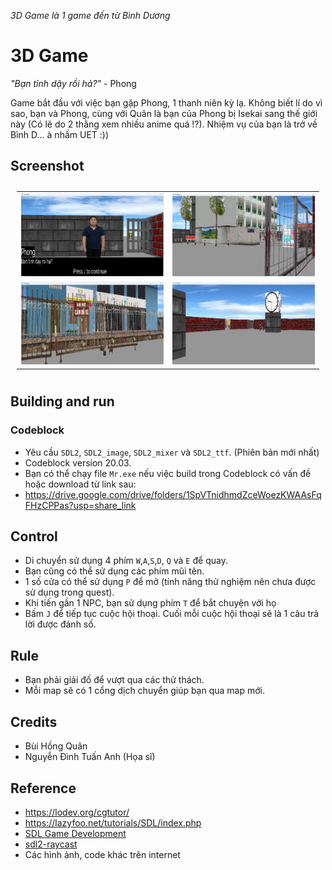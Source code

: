 *3D Game là 1 game đến từ Bình Dương*

# 3D Game
*"Bạn tỉnh dậy rồi hả?"* - Phong

Game bắt đầu với việc bạn gặp Phong, 1 thanh niên kỳ lạ. Không biết lí do vì sao, bạn và Phong, cùng với Quân là bạn của Phong bị Isekai sang thế giới này (Có lẽ do 2 thằng xem nhiều anime quá !?). Nhiệm vụ của bạn là trở về Bình D... à nhầm UET :))

## Screenshot
<table style="padding:10px">
  <tr>
    <td width="50%"><img src="assets/scr1.png"/></td>
    <td width="50%"><img src="assets/scr2.png"/></td>
  </tr>
  <tr>
    <td width="50%"><img src="assets/scr3.png"/></td>
    <td width="50%"><img src="assets/scr4.png"/></td>
  </tr>
</table>

## Building and run
### Codeblock
 - Yêu cầu `SDL2`, `SDL2_image`, `SDL2_mixer` và `SDL2_ttf`. (Phiên bản mới nhất)
 - Codeblock version 20.03.
 - Bạn có thể chạy file `Mr.exe` nếu việc build trong Codeblock có vấn đề hoặc download từ link sau:
 - https://drive.google.com/drive/folders/1SpVTnidhmdZceWoezKWAAsFqFHzCPPas?usp=share_link
## Control
 - Di chuyển sử dụng 4 phím `W`,`A`,`S`,`D`, `Q` và `E` để quay.
 - Bạn cũng có thể sử dụng các phím mũi tên.
 - 1 số cửa có thể sử dụng `P` để mở (tính năng thử nghiệm nên chưa được sử dụng trong quest).
 - Khi tiến gần 1 NPC, bạn sử dụng phím `T` để bắt chuyện với họ
 - Bấm `J` để tiếp tục cuộc hội thoại. Cuối mỗi cuộc hội thoại sẽ là 1 câu trả lời được đánh số.
## Rule
 - Bạn phải giải đố để vượt qua các thử thách.
 - Mỗi map sẽ có 1 cổng dịch chuyển giúp bạn qua map mới.
 ## Credits
 - Bùi Hồng Quân
 - Nguyễn Đình Tuấn Anh (Họa sĩ)
 ## Reference
 - https://lodev.org/cgtutor/
 - https://lazyfoo.net/tutorials/SDL/index.php
 - [SDL Game Development](https://www.myzony.com/usr/uploads/2016/02/4127789886.pdf)
 - [sdl2-raycast](https://github.com/andrew-lim/sdl2-raycast)
 - Các hình ảnh, code khác trên internet
